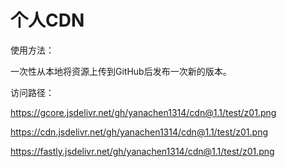 # 个人CDN
使用方法：

一次性从本地将资源上传到GitHub后发布一次新的版本。



访问路径：

https://gcore.jsdelivr.net/gh/yanachen1314/cdn@1.1/test/z01.png

https://cdn.jsdelivr.net/gh/yanachen1314/cdn@1.1/test/z01.png

https://fastly.jsdelivr.net/gh/yanachen1314/cdn@1.1/test/z01.png
